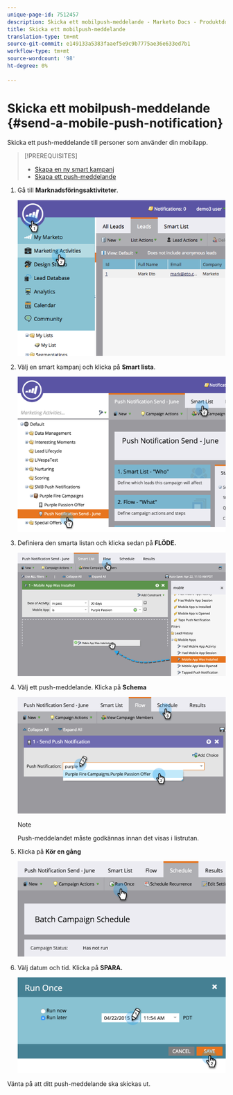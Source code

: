 ```yaml
---
unique-page-id: 7512457
description: Skicka ett mobilpush-meddelande - Marketo Docs - Produktdokumentation
title: Skicka ett mobilpush-meddelande
translation-type: tm+mt
source-git-commit: e149133a5383faaef5e9c9b7775ae36e633ed7b1
workflow-type: tm+mt
source-wordcount: '98'
ht-degree: 0%

---
```



# Skicka ett mobilpush-meddelande {#send-a-mobile-push-notification}

Skicka ett push-meddelande till personer som använder din mobilapp.

>[!PREREQUISITES]
>
>* [Skapa en ny smart kampanj](../../../product-docs/core-marketo-concepts/smart-campaigns/creating-a-smart-campaign/create-a-new-smart-campaign.md)
>* [Skapa ett push-meddelande](create-a-push-notification.md)

>



1. Gå till **Marknadsföringsaktiviteter**.

   ![](assets/image2015-4-22-18-3a31-3a54.png)

1. Välj en smart kampanj och klicka på **Smart lista**.

   ![](assets/image2015-4-23-17-3a57-3a46.png)

1. Definiera den smarta listan och klicka sedan på **FLÖDE.**

   ![](assets/image2015-4-22-18-3a33-3a13.png)

1. Välj ett push-meddelande. Klicka på **Schema**

   ![](assets/image2015-4-22-18-3a33-3a38.png)

   >[!NOTE]
   >
   >Push-meddelandet måste godkännas innan det visas i listrutan.

1. Klicka på **Kör en gång**

   ![](assets/image2015-4-23-18-3a0-3a54.png)

1. Välj datum och tid. Klicka på **SPARA.**

   ![](assets/image2015-4-23-18-3a1-3a33.png)

Vänta på att ditt push-meddelande ska skickas ut.